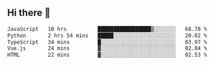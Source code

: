 ## Hi there 👋

<!--START_SECTION:waka-->

```txt
JavaScript   10 hrs          █████████████████▒░░░░░░░   68.78 %
Python       2 hrs 54 mins   █████░░░░░░░░░░░░░░░░░░░░   20.02 %
TypeScript   34 mins         █░░░░░░░░░░░░░░░░░░░░░░░░   03.97 %
Vue.js       24 mins         ▓░░░░░░░░░░░░░░░░░░░░░░░░   02.84 %
HTML         22 mins         ▓░░░░░░░░░░░░░░░░░░░░░░░░   02.53 %
```

<!--END_SECTION:waka-->

<!--
**taylor475/taylor475** is a ✨ _special_ ✨ repository because its `README.md` (this file) appears on your GitHub profile.

Here are some ideas to get you started:

- 🔭 I’m currently working on ...
- 🌱 I’m currently learning ...
- 👯 I’m looking to collaborate on ...
- 🤔 I’m looking for help with ...
- 💬 Ask me about ...
- 📫 How to reach me: ...
- 😄 Pronouns: ...
- ⚡ Fun fact: ...
-->
